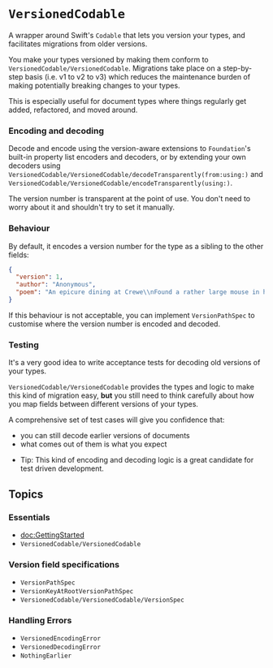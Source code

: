# ``VersionedCodable``

A wrapper around Swift's `Codable` that lets you version your types, and facilitates migrations from older versions.

You make your types versioned by making them conform to ``VersionedCodable/VersionedCodable``. Migrations take place on a step-by-step basis (i.e. v1 to v2 to v3) which reduces the maintenance burden of making potentially breaking changes to your types.

This is especially useful for document types where things regularly get added, refactored, and moved around.

### Encoding and decoding

Decode and encode using the version-aware extensions to `Foundation`'s built-in property list encoders and decoders, or by extending your own decoders using ``VersionedCodable/VersionedCodable/decodeTransparently(from:using:)`` and ``VersionedCodable/VersionedCodable/encodeTransparently(using:)``.

The version number is transparent at the point of use. You don't need to worry about it and shouldn't try to set it manually.

### Behaviour

By default, it encodes a version number for the type as a sibling to the other fields:

```json
{
  "version": 1,
  "author": "Anonymous",
  "poem": "An epicure dining at Crewe\\nFound a rather large mouse in his stew"
}
```

If this behaviour is not acceptable, you can implement ``VersionPathSpec`` to customise where the version number is encoded and decoded.

### Testing

It's a very good idea to write acceptance tests for decoding old versions of your types.

``VersionedCodable/VersionedCodable`` provides the types and logic to make this kind of migration easy, **but** you still need to think carefully about how you map fields between different versions of your types.

A comprehensive set of test cases will give you confidence that:

* you can still decode earlier versions of documents
* what comes out of them is what you expect

- Tip: This kind of encoding and decoding logic is a great candidate for test driven development.

## Topics

### Essentials
- <doc:GettingStarted>
- ``VersionedCodable/VersionedCodable``

### Version field specifications
- ``VersionPathSpec``
- ``VersionKeyAtRootVersionPathSpec``
- ``VersionedCodable/VersionedCodable/VersionSpec``

### Handling Errors
- ``VersionedEncodingError``
- ``VersionedDecodingError``
- ``NothingEarlier``

